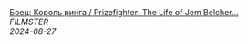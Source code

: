 <!--2024-08-27 08:35:58-->
<div class="yb">
  <a class="nodecor" href="/posts.html?filmy/boec_korol_ringa_prizefighter_the_life_of_jem_belcher_2022_biografiya">
    <img class="preview" data-videoid="8_RAEDl3Qrs" src="https://i1.ytimg.com/vi/8_RAEDl3Qrs/hqdefault.jpg" align="middle" alt="">
  </a>
  <div class="inlbl text">
    <a class="nodecor" href="/posts.html?filmy/boec_korol_ringa_prizefighter_the_life_of_jem_belcher_2022_biografiya">Боец: Король ринга / Prizefighter: The Life of Jem Belcher...</a><br>
    <i class="smaller2">FILMSTER</i><br>
    <i class="smaller3">2024-08-27</i>
  </div>
</div>
